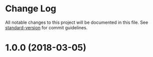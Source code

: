 # Change Log

All notable changes to this project will be documented in this file.
See [standard-version](https://github.com/conventional-changelog/standard-version)
for commit guidelines.

<a name="1.0.0"></a>
# 1.0.0 (2018-03-05)
